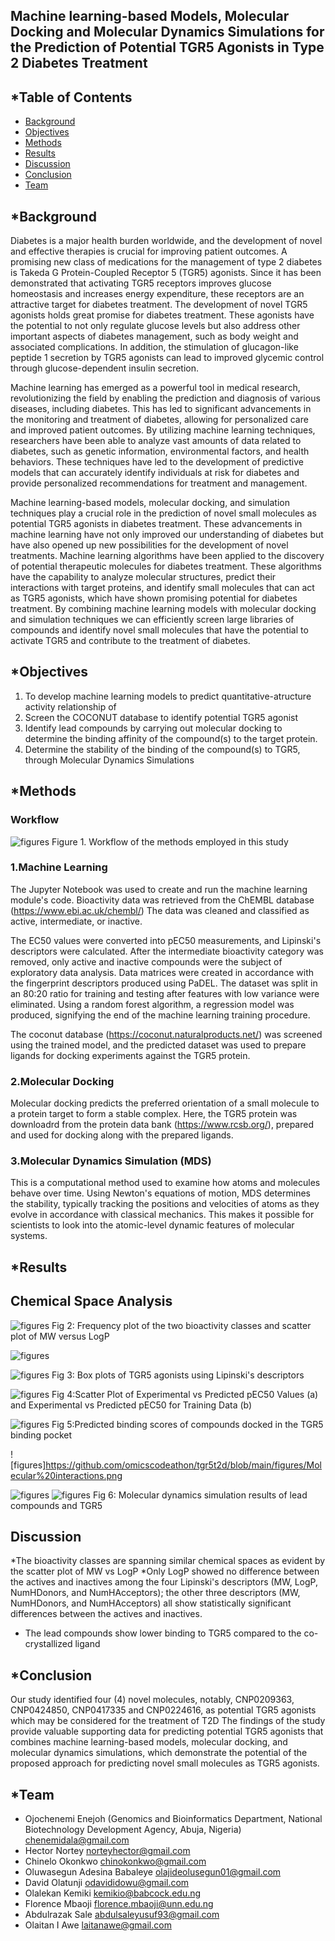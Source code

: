 ## Machine learning-based Models, Molecular Docking and Molecular Dynamics Simulations for the Prediction of Potential TGR5 Agonists in Type 2 Diabetes Treatment

## *Table of Contents
- [Background](#Background)
- [Objectives](#Objectives)
- [Methods](#Methods)
- [Results](#Results)
- [Discussion](#Discussion)
- [Conclusion](#Conclusion)
- [Team](#Team)


## *Background
Diabetes is a major health burden worldwide, and the development of novel and effective therapies is crucial for improving patient outcomes.
A promising new class of medications for the management of type 2 diabetes is Takeda G Protein-Coupled Receptor 5 (TGR5) agonists. Since it has been demonstrated that activating TGR5 receptors improves glucose homeostasis and increases energy expenditure, these receptors are an attractive target for diabetes treatment.
The development of novel TGR5 agonists holds great promise for diabetes treatment. These agonists have the potential to not only regulate glucose levels but also address other important aspects of diabetes management, such as body weight and associated complications. In addition, the stimulation of glucagon-like peptide 1 secretion by TGR5 agonists can lead to improved glycemic control through glucose-dependent insulin secretion.

Machine learning has emerged as a powerful tool in medical research, revolutionizing the field by enabling the prediction and diagnosis of various diseases, including diabetes. This has led to significant advancements in the monitoring and treatment of diabetes, allowing for personalized care and improved patient outcomes. By utilizing machine learning techniques, researchers have been able to analyze vast amounts of data related to diabetes, such as genetic information, environmental factors, and health behaviors. These techniques have led to the development of predictive models that can accurately identify individuals at risk for diabetes and provide personalized recommendations for treatment and management. 

Machine learning-based models, molecular docking, and simulation techniques play a crucial role in the prediction of novel small molecules as potential TGR5 agonists in diabetes treatment. These advancements in machine learning have not only improved our understanding of diabetes but have also opened up new possibilities for the development of novel treatments. Machine learning algorithms have been applied to the discovery of potential therapeutic molecules for diabetes treatment. These algorithms have the capability to analyze molecular structures, predict their interactions with target proteins, and identify small molecules that can act as TGR5 agonists, which have shown promising potential for diabetes treatment. By combining machine learning models with molecular docking and simulation techniques we can efficiently screen large libraries of compounds and identify novel small molecules that have the potential to activate TGR5 and contribute to the treatment of diabetes. 


## *Objectives

1. To develop machine learning models to predict quantitative-atructure activity relationship of 
2. Screen the COCONUT database to identify potential TGR5 agonist
3. Identify lead compounds by carrying out molecular docking to determine the binding affinity of the compound(s) to the target protein.
4. Determine the stability of the binding of the compound(s) to TGR5, through Molecular Dynamics Simulations


## *Methods
### Workflow
![figures](https://github.com/omicscodeathon/tgr5t2d/blob/main/workflow/TGR5_Methods_Flowchart.png)
Figure 1. Workflow of the methods employed in this study
### 1.Machine Learning
The Jupyter Notebook was used to create and run the machine learning module's code. Bioactivity data was retrieved from the ChEMBL database (https://www.ebi.ac.uk/chembl/)  The data was cleaned and classified as active, intermediate, or inactive. 

The EC50 values were converted into pEC50 measurements, and Lipinski's descriptors were calculated. After the intermediate bioactivity category was removed, only active and inactive compounds were the subject of exploratory data analysis. Data matrices were created in accordance with the fingerprint descriptors produced using PaDEL. The dataset was split in an 80:20 ratio for training and testing after features with low variance were eliminated. Using a random forest algorithm, a regression model was produced, signifying the end of the machine learning training procedure. 

The coconut database (https://coconut.naturalproducts.net/) was screened using the trained model, and the predicted dataset was used to prepare ligands for docking experiments against the  TGR5 protein.


### 2.Molecular Docking 
Molecular docking predicts the preferred orientation of a small molecule to a protein target to form a stable complex. Here, the TGR5 protein was downloadrd from the protein data bank (https://www.rcsb.org/), prepared and used for docking along with the prepared ligands.

### 3.Molecular Dynamics Simulation (MDS)
This is a computational method used to examine how atoms and molecules behave over time. Using Newton's equations of motion, MDS determines the stability,  typically tracking the positions and velocities of atoms as they evolve in accordance with classical mechanics. This makes it possible for scientists to look into the atomic-level dynamic features of molecular systems.




## *Results

## Chemical Space Analysis

![figures](https://github.com/omicscodeathon/tgr5t2d/blob/main/figures/Bioactivity%20class.png)
Fig 2: Frequency plot of the two bioactivity classes  and scatter plot of MW versus LogP



![figures](https://github.com/omicscodeathon/tgr5t2d/blob/main/figures/Lipinski.png)

![figures](https://github.com/omicscodeathon/tgr5t2d/blob/main/figures/HBDA.png)
Fig 3: Box plots of TGR5 agonists using Lipinski's descriptors




![figures](https://github.com/omicscodeathon/tgr5t2d/blob/main/figures/pEC50graphs.png)
Fig 4:Scatter Plot of Experimental vs Predicted pEC50 Values (a) and Experimental vs Predicted pEC50 for Training Data (b)



![figures](https://github.com/omicscodeathon/tgr5t2d/blob/main/figures/TGR5_Docked_scores.png)
Fig 5:Predicted binding scores of compounds docked in the TGR5 binding pocket

![figures]https://github.com/omicscodeathon/tgr5t2d/blob/main/figures/Molecular%20interactions.png 

![figures](https://github.com/omicscodeathon/tgr5t2d/blob/main/figures/MDS1.png)
![figures](https://github.com/omicscodeathon/tgr5t2d/blob/main/figures/MDS2.png)
Fig 6: Molecular dynamics simulation results of lead compounds and TGR5


## Discussion
*The bioactivity classes are spanning similar chemical spaces as evident by the scatter plot of MW vs LogP
*Only LogP showed no difference between the actives and inactives among the four Lipinski's descriptors (MW, LogP, NumHDonors, and NumHAcceptors); the other three descriptors (MW, NumHDonors, and NumHAcceptors) all show statistically significant differences between the actives and inactives.
* The lead compounds show lower binding to TGR5 compared to the co-crystallized ligand



## *Conclusion
Our study identified four (4) novel molecules, notably, CNP0209363, CNP0424850, CNP0417335 and CNP0224616, as potential TGR5 agonists which may be considered for the treatment of T2D 
The findings of the study provide valuable supporting data for predicting potential TGR5 agonists that combines machine learning-based models, molecular docking, and molecular dynamics simulations, which demonstrate the potential of the proposed approach for predicting novel small molecules as TGR5 agonists. 


## *Team
- Ojochenemi Enejoh (Genomics and Bioinformatics Department, National Biotechnology Development Agency, Abuja, Nigeria) chenemidala@gmail.com
- Hector Nortey norteyhector@gmail.com
- Chinelo Okonkwo  chinokonkwo@gmail.com 
- Oluwasegun Adesina Babaleye olajideolusegun01@gmail.com
- David Olatunji odavididowu@gmail.com
- Olalekan Kemiki kemikio@babcock.edu.ng
- Florence Mbaoji florence.mbaoji@unn.edu.ng
- Abdulrazak Sale abdulsaleyusuf93@gmail.com
- Olaitan I Awe laitanawe@gmail.com

